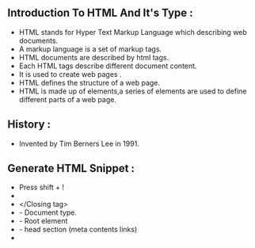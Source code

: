 ## Introduction To HTML And It's Type :

- HTML stands for Hyper Text Markup Language which describing web documents.
- A markup language is a set of markup tags.
- HTML documents are described by html tags.
- Each HTML tags describe different document content.
- It is used to create web pages .
- HTML defines the structure of a web page.
- HTML is made up of elements,a series of elements are used to define different parts of a web page.


## History :

- Invented by Tim Berners Lee in 1991.

## Generate HTML Snippet :

- Press shift + !
- <opening tag>
- </Closing tag>
- <!DOCTYPE html> - Document type.
- <html> - Root element
- <head> - head section (meta contents links)
- <title> - Tittle of the page.
- <body> -Body Section(heading,paragraph,images,links,header , footer) .


## Headings :

- <h1>.......<h6>
- <h1> -- Top priority
- <h6> --Least priority
- <h1> content </h1>

## Pragraph :

- <p> contents </p>
- lorem100

## Links :

- To re-direct the specified link given(anchor tag)
- <a href="https://www.google.com">Google</a>
- <a href="mailto:example@example.com">Email</a>
- <a href="tel:1234567890">Phone Number</a>

## Images :

- <img src="image.jpg" alt="image description">
- src - source path
- alt - alternative text

## Break the line :

- <br> - To break the line we use <br> tag

 <button>
  It is used to represent a clickable button.
 <div>
 It defines a division or section within HTML document.
 <form>
 It is used to define an HTML form.
 <h1> to <h6>
 It defines headings for an HTML document from level 1 to level 6.
 <head>
  It defines the head section of an HTML document.
 <hr>
  It defines the horizontal line of an HTML document.
 <img>
  It is used to insert an image within an HTML document.
 <input>
  It defines an input field within an HTML form.
 <label>
  It defines a text label for the input field of form.
 <li>
  It is used to represent items in list.
 <link>
  It represents a relationship between current document and an external resource.
 <meta>
  It defines metadata of an HTML document.
 <option>
  It is used to define options or items in a drop-down list.
 <p>
  It represents a paragraph in an HTML document.
 <script>
  It is used to declare the JavaScript within HTML document.
 <select>
  It represents a control which provides a menu of options.
 <small>
  It is used to make text font one size smaller than document?s base font size.
 <span>
  It is used for styling and grouping inline.
 <style>
  It is used to contain style information for an HTML document
